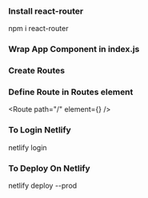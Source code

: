 ### Install react-router

npm i react-router

### Wrap App Component in index.js

<BrowserRouter>
    <App />
</BrowserRouter>


### Create Routes

<Routes></Routes>


### Define Route in Routes element

<Route path="/" element={<Home />} />

### To Login Netlify 

netlify login

### To Deploy On Netlify

netlify deploy --prod

